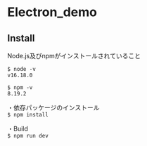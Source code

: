 # Electron_demo
## Install
Node.js及びnpmがインストールされていること<br>

```
$ node -v
v16.18.0

$ npm -v
8.19.2
```

・依存パッケージのインストール<br>
`$ npm install`<br>

・Build<br>
`$ npm run dev`<br>